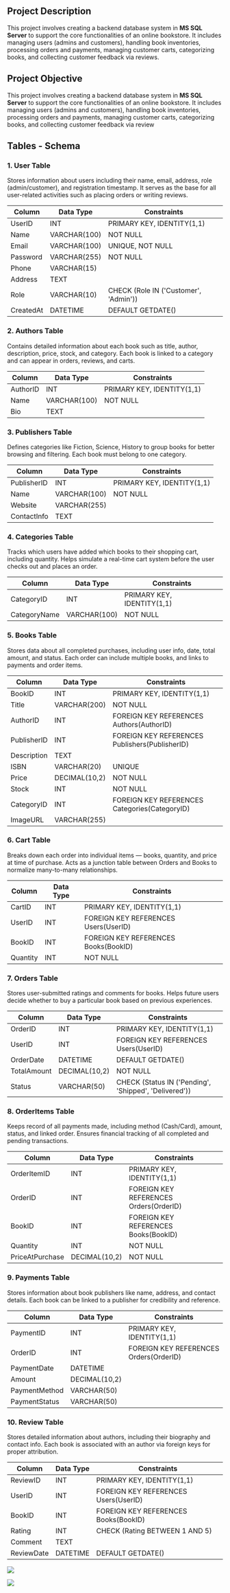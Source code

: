 
## Project Description

This project involves creating a backend database system in **MS SQL Server** to support the core functionalities of an online bookstore. It includes managing users (admins and customers), handling book inventories, processing orders and payments, managing customer carts, categorizing books, and collecting customer feedback via reviews.


## Project Objective

This project involves creating a backend database system in **MS SQL Server** to support the core functionalities of an online bookstore. It includes managing users (admins and customers), handling book inventories, processing orders and payments, managing customer carts, categorizing books, and collecting customer feedback via review

## Tables - Schema

### 1. User Table

Stores information about users including their name, email, address, role (admin/customer), and registration timestamp. It serves as the base for all user-related activities such as placing orders or writing reviews.

| Column    | Data Type    | Constraints                           |
| --------- | ------------ | ------------------------------------- |
| UserID    | INT          | PRIMARY KEY, IDENTITY(1,1)            |
| Name      | VARCHAR(100) | NOT NULL                              |
| Email     | VARCHAR(100) | UNIQUE, NOT NULL                      |
| Password  | VARCHAR(255) | NOT NULL                              |
| Phone     | VARCHAR(15)  |                                       |
| Address   | TEXT         |                                       |
| Role      | VARCHAR(10)  | CHECK (Role IN ('Customer', 'Admin')) |
| CreatedAt | DATETIME     | DEFAULT GETDATE()                     |

### 2. Authors Table

Contains detailed information about each book such as title, author, description, price, stock, and category. Each book is linked to a category and can appear in orders, reviews, and carts.

|Column|Data Type|Constraints|
|---|---|---|
|AuthorID|INT|PRIMARY KEY, IDENTITY(1,1)|
|Name|VARCHAR(100)|NOT NULL|
|Bio|TEXT||

### 3. Publishers Table 

Defines categories like Fiction, Science, History to group books for better browsing and filtering. Each book must belong to one category.

|Column|Data Type|Constraints|
|---|---|---|
|PublisherID|INT|PRIMARY KEY, IDENTITY(1,1)|
|Name|VARCHAR(100)|NOT NULL|
|Website|VARCHAR(255)||
|ContactInfo|TEXT||

### 4. Categories Table

Tracks which users have added which books to their shopping cart, including quantity. Helps simulate a real-time cart system before the user checks out and places an order.

|Column|Data Type|Constraints|
|---|---|---|
|CategoryID|INT|PRIMARY KEY, IDENTITY(1,1)|
|CategoryName|VARCHAR(100)|NOT NULL|

### 5. Books Table

Stores data about all completed purchases, including user info, date, total amount, and status. Each order can include multiple books, and links to payments and order items.

|Column|Data Type|Constraints|
|---|---|---|
|BookID|INT|PRIMARY KEY, IDENTITY(1,1)|
|Title|VARCHAR(200)|NOT NULL|
|AuthorID|INT|FOREIGN KEY REFERENCES Authors(AuthorID)|
|PublisherID|INT|FOREIGN KEY REFERENCES Publishers(PublisherID)|
|Description|TEXT||
|ISBN|VARCHAR(20)|UNIQUE|
|Price|DECIMAL(10,2)|NOT NULL|
|Stock|INT|NOT NULL|
|CategoryID|INT|FOREIGN KEY REFERENCES Categories(CategoryID)|
|ImageURL|VARCHAR(255)||

### 6. Cart Table

Breaks down each order into individual items — books, quantity, and price at time of purchase. Acts as a junction table between Orders and Books to normalize many-to-many relationships.

|Column|Data Type|Constraints|
|---|---|---|
|CartID|INT|PRIMARY KEY, IDENTITY(1,1)|
|UserID|INT|FOREIGN KEY REFERENCES Users(UserID)|
|BookID|INT|FOREIGN KEY REFERENCES Books(BookID)|
|Quantity|INT|NOT NULL|

### 7. Orders Table

Stores user-submitted ratings and comments for books. Helps future users decide whether to buy a particular book based on previous experiences.

| Column      | Data Type     | Constraints                                           |
| ----------- | ------------- | ----------------------------------------------------- |
| OrderID     | INT           | PRIMARY KEY, IDENTITY(1,1)                            |
| UserID      | INT           | FOREIGN KEY REFERENCES Users(UserID)                  |
| OrderDate   | DATETIME      | DEFAULT GETDATE()                                     |
| TotalAmount | DECIMAL(10,2) | NOT NULL                                              |
| Status      | VARCHAR(50)   | CHECK (Status IN ('Pending', 'Shipped', 'Delivered')) |
### 8. OrderItems Table

Keeps record of all payments made, including method (Cash/Card), amount, status, and linked order. Ensures financial tracking of all completed and pending transactions.

| Column          | Data Type     | Constraints                            |
| --------------- | ------------- | -------------------------------------- |
| OrderItemID     | INT           | PRIMARY KEY, IDENTITY(1,1)             |
| OrderID         | INT           | FOREIGN KEY REFERENCES Orders(OrderID) |
| BookID          | INT           | FOREIGN KEY REFERENCES Books(BookID)   |
| Quantity        | INT           | NOT NULL                               |
| PriceAtPurchase | DECIMAL(10,2) | NOT NULL                               |

### 9. Payments Table

Stores information about book publishers like name, address, and contact details. Each book can be linked to a publisher for credibility and reference.

| Column        | Data Type     | Constraints                            |
| ------------- | ------------- | -------------------------------------- |
| PaymentID     | INT           | PRIMARY KEY, IDENTITY(1,1)             |
| OrderID       | INT           | FOREIGN KEY REFERENCES Orders(OrderID) |
| PaymentDate   | DATETIME      |                                        |
| Amount        | DECIMAL(10,2) |                                        |
| PaymentMethod | VARCHAR(50)   |                                        |
| PaymentStatus | VARCHAR(50)   |                                        |

### 10. Review Table

Stores detailed information about authors, including their biography and contact info. Each book is associated with an author via foreign keys for proper attribution.

| Column     | Data Type | Constraints                          |
| ---------- | --------- | ------------------------------------ |
| ReviewID   | INT       | PRIMARY KEY, IDENTITY(1,1)           |
| UserID     | INT       | FOREIGN KEY REFERENCES Users(UserID) |
| BookID     | INT       | FOREIGN KEY REFERENCES Books(BookID) |
| Rating     | INT       | CHECK (Rating BETWEEN 1 AND 5)       |
| Comment    | TEXT      |                                      |
| ReviewDate | DATETIME  | DEFAULT GETDATE()                    |

![](4-%20University%20Stuff/assets/Editor%20_%20Mermaid%20Chart-2025-05-13-180901.png)


![](4-%20University%20Stuff/assets/ChatGPT%20Image%20May%2013,%202025,%2011_04_31%20PM.png)